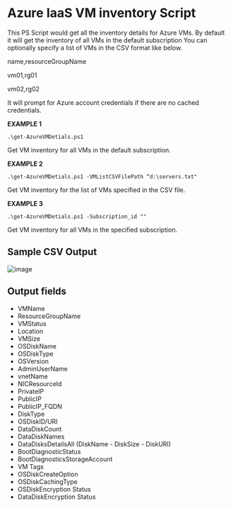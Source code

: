 Azure IaaS VM inventory Script
===================================
This PS Script would get all the inventory details for Azure VMs. 
By default it will get the inventory of all VMs in the default subscription
You can optionally specify a list of VMs in the CSV format like below.

name,resourceGroupName

vm01,rg01

vm02,rg02

It will prompt for Azure account credentials if there are no cached credentials.

**EXAMPLE 1**

    .\get-AzureVMDetials.ps1

Get VM inventory for all VMs in the default subscription.

**EXAMPLE 2**


    .\get-AzureVMDetials.ps1 -VMListCSVFilePath “d:\servers.txt"

Get VM inventory for the list of VMs specified in the CSV file.

**EXAMPLE 3**


    .\get-AzureVMDetials.ps1 -Subscription_id "" 

Get VM inventory for all VMs in the specified subscription.


## Sample CSV Output
![image](https://user-images.githubusercontent.com/45972925/184833938-fdce6827-83a6-46a2-9738-fb9cc691d352.png)



## Output fields
 - VMName
 - ResourceGroupName
 - VMStatus
 - Location
 - VMSize
 - OSDiskName
 - OSDiskType
 - OSVersion
 - AdminUserName
 - vnetName
 - NICResourceId
 - PrivateIP
 - PublicIP
 - PublicIP_FQDN
 - DiskType
 - OSDiskID/URI
 - DataDiskCount
 - DataDiskNames
 - DataDisksDetailsAll (DiskName - DiskSize - DiskURI)
 - BootDiagnosticStatus
 - BootDiagnosticsStorageAccount
 - VM Tags
 - OSDiskCreateOption
 - OSDiskCachingType
 - OSDiskEncryption Status
 - DataDiskEncryption Status
